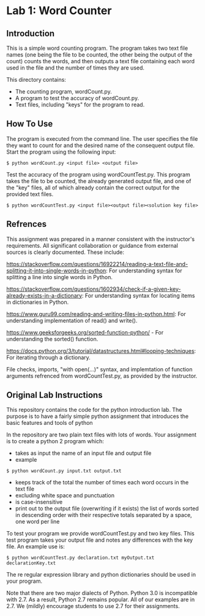 # Lab 1: Word Counter

## Introduction

This is a simple word counting program. The program takes two text file names (one being the file to be counted, the other being the output of the count) counts the words, and then outputs a text file containing each word used in the file and the number of times they are used.

This directory contains:
 * The counting program, wordCount.py.
 * A program to test the accuracy of wordCount.py.
 * Text files, including "keys" for the program to read.

## How To Use

The program is executed from the command line. The user specifies the file
they want to count for and the desired name of the consequent output
file. Start the program using the following input:

~~~
$ python wordCount.py <input file> <output file>
~~~
Test the accuracy of the program using wordCountTest.py. This program takes
the file to be counted, the already generated output file, and one of the
"key" files, all of which already contain the correct output for the provided
text files.

~~~
$ python wordCountTest.py <input file><output file><solution key file>
~~~

## Refrences

This assignment was prepared in a manner consistent with the instructor's
requirements. All significant collaboration or guidance from external sources is clearly documented. These include:

https://stackoverflow.com/questions/16922214/reading-a-text-file-and-splitting-it-into-single-words-in-python: For understanding syntax for splitting a line into single words in Python.

 https://stackoverflow.com/questions/1602934/check-if-a-given-key-already-exists-in-a-dictionary: For understanding syntax for locating items in dictionaries in Python.

https://www.guru99.com/reading-and-writing-files-in-python.html: For understanding implementation of read() and write().

https://www.geeksforgeeks.org/sorted-function-python/ - For understanding the sorted() function.

https://docs.python.org/3/tutorial/datastructures.html#looping-techniques: For iterating through a dictionary.

File checks, imports, "with open(...)" syntax, and implemtation of function arguments refrenced from wordCountTest.py, as provided by the instructor.

## Original Lab Instructions

This repository contains the code for the python introduction lab. The
purpose is to have a fairly simple python assignment that introduces
the basic features and tools of python

In the repository are two plain text files with lots of words. Your
assignment is to create a python 2 program which:
* takes as input the name of an input file and output file
* example

`$ python wordCount.py input.txt output.txt`
* keeps track of the total the number of times each word occurs in the text file 
* excluding white space and punctuation
* is case-insensitive
* print out to the output file (overwriting if it exists) the list of
  words sorted in descending order with their respective totals
  separated by a space, one word per line

To test your program we provide wordCountTest.py and two key
files. This test program takes your output file and notes any
differences with the key file. An example use is:

`$ python wordCountTest.py declaration.txt myOutput.txt declarationKey.txt`

The re regular expression library and python dictionaries should be
used in your program. 

Note that there are two major dialects of Python.  Python 3.0 is
incompatible with 2.7.   As a result, Python 2.7 remains popular.  All
of our examples are in 2.7.  We (mildly) encourage students to use 2.7
for their assignments. 
